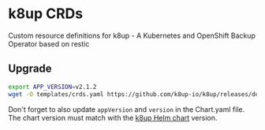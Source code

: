 # k8up CRDs

Custom resource definitions for k8up - A Kubernetes and OpenShift Backup Operator based on restic

## Upgrade

```sh
export APP_VERSION=v2.1.2
wget -O templates/crds.yaml https://github.com/k8up-io/k8up/releases/download/$APP_VERSION/k8up-crd.yaml
```

Don't forget to also update `appVersion` and `version` in the Chart.yaml file.
The chart version must match with the [k8up Helm chart](https://artifacthub.io/packages/helm/appuio/k8up) version.
